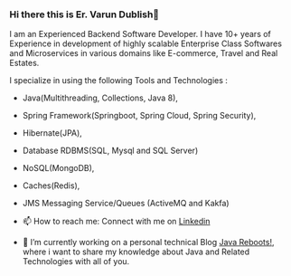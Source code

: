 ### Hi there this is Er. Varun Dublish👋
I am an Experienced Backend Software Developer. I have 10+ years of Experience in development of highly scalable Enterprise Class Softwares and Microservices in various domains like E-commerce, Travel and Real Estates.

I specialize in using the following Tools and Technologies :

- Java(Multithreading, Collections, Java 8), 
- Spring Framework(Springboot, Spring Cloud, Spring Security), 
- Hibernate(JPA), 
- Database RDBMS(SQL, Mysql and SQL Server)
- NoSQL(MongoDB), 
- Caches(Redis), 
- JMS Messaging Service/Queues (ActiveMQ and Kakfa)


- 📫 How to reach me: Connect with me on [Linkedin](https://www.linkedin.com/in/varundublish/)
- 🔭 I’m currently working on a personal technical Blog [Java Reboots!](https://javareboots.code.blog), where i want to share my knowledge about Java and Related Technologies with all of you.
 



<!--
**vardubs/vardubs** is a ✨ _special_ ✨ repository because its `README.md` (this file) appears on your GitHub profile.

Here are some ideas to get you started:

- 🔭 I’m currently working on ...
- 🌱 I’m currently learning ...
- 👯 I’m looking to collaborate on ...
- 🤔 I’m looking for help with ...
- 💬 Ask me about ...
- 📫 How to reach me: ...
- 😄 Pronouns: ...
- ⚡ Fun fact: ...
-->
